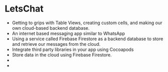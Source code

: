 # LetsChat

* Getting to grips with Table Views, creating custom cells, and making our own cloud-based backend database.
* An internet based messaging app similar to WhatsApp
* Using a service called Firebase Firestore as a backend database to store and retrieve our messages from the cloud. 
* Integrate third party libraries in your app using Cocoapods
* Store data in the cloud using Firebase Firestore.
* 
* 
